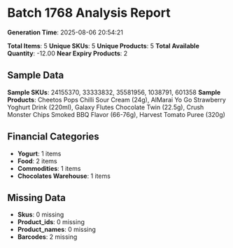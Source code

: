 # Batch 1768 Analysis Report

**Generation Time**: 2025-08-06 20:54:21

**Total Items**: 5
**Unique SKUs**: 5
**Unique Products**: 5
**Total Available Quantity**: -12.00
**Near Expiry Products**: 2

## Sample Data
**Sample SKUs**: 24155370, 33333832, 35581956, 1038791, 601358
**Sample Products**: Cheetos Pops Chilli Sour Cream (24g), AlMarai Yo Go Strawberry Yoghurt Drink (220ml), Galaxy Flutes Chocolate Twin (22.5g), Crush Monster Chips Smoked BBQ Flavor (66-76g), Harvest Tomato Puree (320g)

## Financial Categories
- **Yogurt**: 1 items
- **Food**: 2 items
- **Commodities**: 1 items
- **Chocolates Warehouse**: 1 items

## Missing Data
- **Skus**: 0 missing
- **Product_ids**: 0 missing
- **Product_names**: 0 missing
- **Barcodes**: 2 missing
